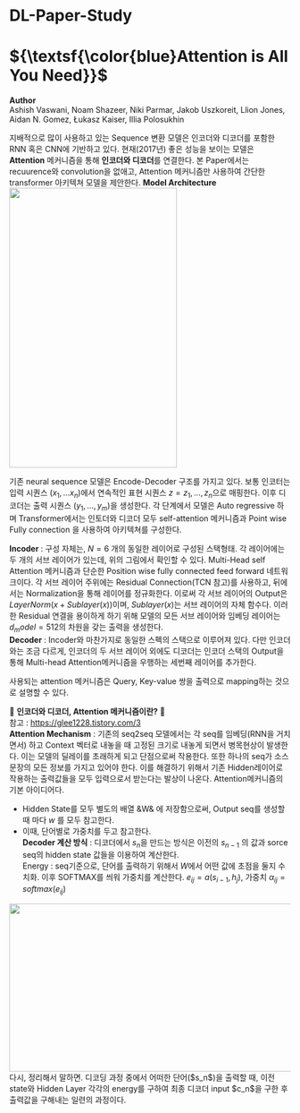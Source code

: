 # DL-Paper-Study

# ${\textsf{\color{blue}Attention is All You Need}}$

**Author**   
Ashish Vaswani, Noam Shazeer, Niki Parmar, Jakob Uszkoreit, Llion Jones, Aidan N. Gomez, Łukasz Kaiser, Illia Polosukhin  

지배적으로 많이 사용하고 있는 Sequence 변환 모델은 인코더와 디코더를 포함한 RNN 혹은 CNN에 기반하고 있다. 현재(2017년) 좋은 성능을 보이는 모델은 **Attention** 메커니즘을 통해 **인코더와 디코더**를 연결한다. 본 Paper에서는 recuurence와 convolution을 없애고, Attention 메커니즘만 사용하여 간단한 transformer 아키텍쳐 모델을 제안한다. 
**Model Architecture**  
<img src="https://github.com/user-attachments/assets/e6953b5e-696c-47ee-b4be-af844c1ec5ec" width="300" height="500"/>

기존 neural sequence 모델은 Encode-Decoder 구조를 가지고 있다. 보통 인코터는 입력 시퀀스 $(x_1, ... x_n)$에서 연속적인 표현 시퀀스 $z=z_1, ... , z_n$으로 매핑한다. 이후 디코더는 출력 시퀀스 $(y_1, ... , y_m)$을 생성한다. 각 단계에서 모델은 Auto regressive 하며 Transformer에서는 인토더와 디코더 모두 self-attention 메커니즘과 Point wise Fully connection 을 사용하여 아키텍쳐를 구성한다.   


**Incoder** : 구성 자체는, $N=6$ 개의 동일한 레이어로 구성된 스택형태. 각 레이어에는 두 개의 서브 레이어가 있는데, 위의 그림에서 확인할 수 있다. Multi-Head self Attention 메커니즘과 단순한 Position wise fully connected feed forward 네트워크이다. 각 서브 레이어 주위에는 Residual Connection(TCN 참고)를 사용하고, 뒤에서는 Normalization을 통해 레이어를 정규화한다. 이로써 각 서브 레이어의 Output은 $LayerNorm(x+Sublayer(x))$이며, $Sublayer(x)$는 서브 레이어의 자체 함수다. 이러한 Residual 연결을 용이하게 하기 위해 모델의 모든 서브 레이어와 임베딩 레이어는 $d_model = 512$의 차원을 갖는 출력을 생성한다.   
**Decoder** : Incoder와 마찬가지로 동일한 스펙의 스택으로 이루어져 있다. 다만 인코더와는 조금 다르게, 인코더의 두 서브 레이어 외에도 디코더는 인코더 스택의 Output을 통해 Multi-head Attention메커니즘을 우행하는 세번째 레이어를 추가한다.  


사용되는 attention 메커니즘은 Query, Key-value 쌍을 출력으로 mapping하는 것으로 설명할 수 있다. 

🤑 **인코더와 디코더, Attention 메커니즘이란?** 🤑  
참고 : https://glee1228.tistory.com/3  
**Attention Mechanism** : 기존의 seq2seq 모델에서는 각 seq를 임베딩(RNN을 거치면서) 하고 Context 벡터로 내놓을 때 고정된 크기로 내놓게 되면서 병목현상이 발생한다. 이는 모델의 딜레이를 초래하게 되고 단점으로써 작용한다. 또한 하나의 seq가 소스 문장의 모든 정보를 가지고 있어야 한다. 이를 해결하기 위해서 기존 Hidden레이어로 작용하는 출력값들을 모두 입력으로서 받는다는 발상이 나온다. Attention메커니즘의 기본 아이디어다.   
- Hidden State를 모두 별도의 배열 &W& 에 저장함으로써, Output seq를 생성할 때 마다 $w$ 를 모두 참고한다.
- 이때, 단어별로 가중치를 두고 참고한다.  
**Decoder 계산 방식** : 디코더에서 $s_n$을 만드는 방식은 이전의 $s_{n-1}$ 의 값과 sorce seq의 hidden state 값들을 이용하여 계산한다.   
Energy : seq기준으로, 단어를 출력하기 위해서 $W$에서 어떤 값에 초점을 둘지 수치화. 이후  SOFTMAX를 씌워 가중치를 계산한다. 
$e_{ij}=a(s_{i-1},h_j)$, 가중치 $\alpha_{ij} = softmax(e_{ij})$  

<img src="https://github.com/user-attachments/assets/b010e26b-abfd-40e4-abd1-133506a12f7a" width="600" height="300"/>  
다시, 정리해서 말하면. 디코딩 과정 중에서 어떠한 단어($s_n$)을 출력할 때, 이전 state와 Hidden Layer 각각의 energy를 구하여 최종 디코더 input $c_n$을 구한 후 출력값을 구해내는 일련의 과정이다.





